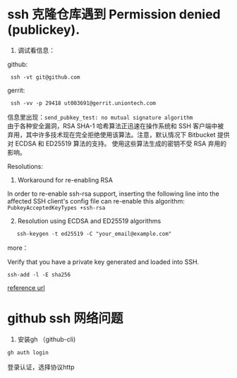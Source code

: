 # ssh 克隆仓库遇到 Permission denied (publickey).

1.  调试看信息：    

github:
```
 ssh -vt git@github.com  
```
gerrit:
```
 ssh -vv -p 29418 ut003691@gerrit.uniontech.com
```
 信息里出现：` send_pubkey_test: no mutual signature algorithm  `  
   由于各种安全漏洞，RSA SHA-1 哈希算法正迅速在操作系统和 SSH 客户端中被弃用，其中许多技术现在完全拒绝使用该算法。注意，默认情况下 Bitbucket 提供对 ECDSA 和 ED25519 算法的支持。 使用这些算法生成的密钥不受 RSA 弃用的影响。

   Resolutions:  
   
   1. Workaround for re-enabling RSA
   
   In order to re-enable ssh-rsa support, inserting the following line into the affected SSH client's config file can re-enable this algorithm:
   `PubkeyAcceptedKeyTypes +ssh-rsa`

   2. Resolution using ECDSA and ED25519 algorithms  
   
```
   ssh-keygen -t ed25519 -C "your_email@example.com"
```
more：

Verify that you have a private key generated and loaded into SSH.

```
ssh-add -l -E sha256
```

   [reference url]( https://confluence.atlassian.com/bitbucketserverkb/ssh-rsa-key-rejected-with-message-no-mutual-signature-algorithm-1026057701.html)

# github ssh 网络问题

1. 安装gh （github-cli)

```sh
gh auth login
```

登录认证，选择协议http

